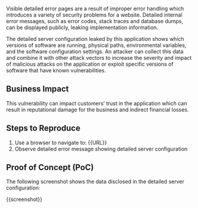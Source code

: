 Visible detailed error pages are a result of improper error handling which introduces a variety of security problems for a website. Detailed internal error messages, such as error codes, stack traces and database dumps, can be displayed publicly, leaking implementation information.

The detailed server configuration leaked by this application shows which versions of software are running, physical paths, environmental variables, and the software configuration settings. An attacker can collect this data and combine it with other attack vectors to increase the severity and impact of malicious attacks on the application or exploit specific versions of software that have known vulnerabilities.

## Business Impact

This vulnerability can impact customers’ trust in the application which can result in reputational damage for the business and indirect financial losses.

## Steps to Reproduce

1. Use a browser to navigate to: {{URL}}
1. Observe detailed error message showing detailed server configuration

## Proof of Concept (PoC)

The following screenshot shows the data disclosed in the detailed server configuration:

{{screenshot}}
